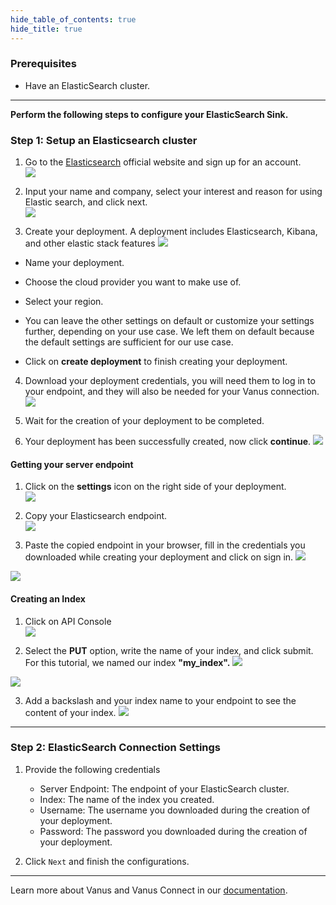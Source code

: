 ```yaml
--- 
hide_table_of_contents: true
hide_title: true
---
```


### Prerequisites

- Have an ElasticSearch cluster. 

---

**Perform the following steps to configure your ElasticSearch Sink.**

### Step 1: Setup an Elasticsearch cluster 

1. Go to the [Elasticsearch](https://www.elastic.co/) official website and sign up for an account.  
![](images/1.png)   


2. Input your name and company, select your interest and reason for using Elastic search, and click next.  
![](images/2.png)   


3. Create your deployment. A deployment includes Elasticsearch, Kibana, and other elastic stack features
![](images/3.png)    

- Name your deployment.  

- Choose the cloud provider you want to make use of.  

- Select your region.  

- You can leave the other settings on default or customize your settings further, depending on your use case. We left them on default because the default settings are sufficient for our use case.  

- Click on **create deployment** to finish creating your deployment.  


4. Download your deployment credentials, you will need them to log in to your endpoint, and they will also be needed for your Vanus connection.  
![](images/4.png)   


5. Wait for the creation of your deployment to be completed.     


6. Your deployment has been successfully created, now click **continue**.
![](images/5.png)   


#### Getting your server endpoint

1. Click on the **settings** icon on the right side of your deployment.  
![](images/6.png)   


2. Copy your Elasticsearch endpoint.  
![](images/7.png)   


3. Paste the copied endpoint in your browser, fill in the credentials you downloaded while creating your deployment and click on sign in. 
![](images/8.png)   

![](images/9.png)   


#### Creating an Index

1. Click on API Console  
![](images/10.png)   

2. Select the **PUT** option, write the name of your index, and click submit. For this tutorial, we named our index **"my_index".** 
![](images/11.png)   

    
![](images/11.1.png) 

3. Add a backslash and your index name to your endpoint to see the content of your index. 
![](images/12.png)   

---

### Step 2: ElasticSearch Connection Settings

1. Provide the following credentials
   - Server Endpoint: The endpoint of your ElasticSearch cluster.  
   - Index: The name of the index you created.  
   - Username: The username you downloaded during the creation of your deployment.   
   - Password: The password you downloaded during the creation of your deployment.  
    
2. Click `Next` and finish the configurations.

---

Learn more about Vanus and Vanus Connect in our [documentation](https://docs.vanus.ai).
